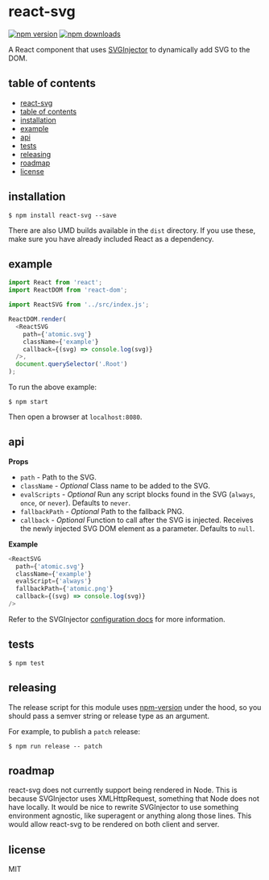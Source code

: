 # react-svg

[![npm version](https://img.shields.io/npm/v/react-svg.svg?style=flat-square)](https://www.npmjs.com/package/react-svg)
[![npm downloads](https://img.shields.io/npm/dm/react-svg.svg?style=flat-square)](https://www.npmjs.com/package/react-svg)

A React component that uses [SVGInjector](https://github.com/iconic/SVGInjector) to dynamically add SVG to the DOM. 

## table of contents

- [react-svg](#react-svg)
- [table of contents](#table-of-contents)
- [installation](#installation)
- [example](#example)
- [api](#api)
- [tests](#tests)
- [releasing](#releasing)
- [roadmap](#roadmap)
- [license](#license)

## installation

```
$ npm install react-svg --save
```

There are also UMD builds available in the `dist` directory. If you use these, make sure you have already included React as a dependency.

## example

```js
import React from 'react';
import ReactDOM from 'react-dom';

import ReactSVG from '../src/index.js';

ReactDOM.render(
  <ReactSVG
    path={'atomic.svg'}
    className={'example'}
    callback={(svg) => console.log(svg)}
  />,
  document.querySelector('.Root')
);
```

To run the above example:

```
$ npm start
```

Then open a browser at `localhost:8080`.

## api

__Props__

- `path` - Path to the SVG.
- `className` - *Optional* Class name to be added to the SVG.
- `evalScripts` - *Optional* Run any script blocks found in the SVG (`always`, `once`, or `never`). Defaults to `never`.
- `fallbackPath` - *Optional* Path to the fallback PNG.
- `callback` - *Optional* Function to call after the SVG is injected. Receives the newly injected SVG DOM element as a parameter. Defaults to `null`.

__Example__

```js
<ReactSVG
  path={'atomic.svg'}
  className={'example'}
  evalScript={'always'}
  fallbackPath={'atomic.png'}
  callback={(svg) => console.log(svg)}
/>
```

Refer to the SVGInjector [configuration docs](https://github.com/iconic/SVGInjector#configuration) for more information.

## tests

```
$ npm test
```

## releasing

The release script for this module uses [npm-version](https://docs.npmjs.com/cli/version) under the hood, so you should pass a semver string or release type as an argument.

For example, to publish a `patch` release:

```
$ npm run release -- patch
```

## roadmap

react-svg does not currently support being rendered in Node. This is because SVGInjector uses XMLHttpRequest, something that Node does not have locally. It would be nice to rewrite SVGInjector to use something environment agnostic, like superagent or anything along those lines. This would allow react-svg to be rendered on both client and server.

## license

MIT
